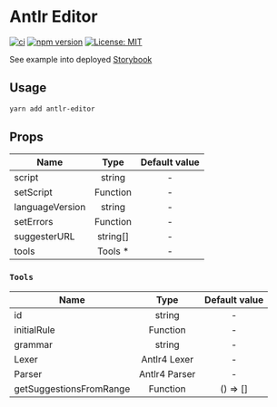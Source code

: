 # Antlr Editor

[![ci](https://github.com/NicoLaval/antlr-editor/actions/workflows/ci.yaml/badge.svg?branch=main)](https://github.com/NicoLaval/antlr-editor/actions/workflows/ci.yaml)
[![npm version](https://badge.fury.io/js/antlr-editor.svg)](https://badge.fury.io/js/antlr-editor)
[![License: MIT](https://img.shields.io/badge/License-MIT-blue.svg)](https://opensource.org/licenses/MIT)

See example into deployed [Storybook](https://nicolaval.github.io/antlr-editor/index.html)

## Usage

```bash
yarn add antlr-editor
```

## Props

| Name            |   Type   | Default value |
| --------------- | :------: | :-----------: |
| script          |  string  |       -       |
| setScript       | Function |       -       |
| languageVersion |  string  |       -       |
| setErrors       | Function |       -       |
| suggesterURL    | string[] |       -       |
| tools           | Tools \* |       -       |

### `Tools`

| Name                    |     Type      | Default value |
| ----------------------- | :-----------: | :-----------: |
| id                      |    string     |       -       |
| initialRule             |   Function    |       -       |
| grammar                 |    string     |       -       |
| Lexer                   | Antlr4 Lexer  |       -       |
| Parser                  | Antlr4 Parser |       -       |
| getSuggestionsFromRange |   Function    |   () => []    |

